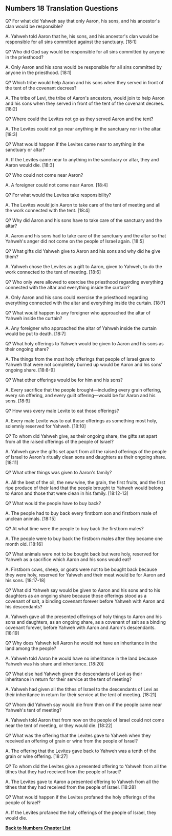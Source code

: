 ## Numbers 18 Translation Questions ##

Q? For what did Yahweh say that only Aaron, his sons, and his ancestor's clan would be responsible?

A. Yahweh told Aaron that he, his sons, and his ancestor's clan would be responsible for all sins committed against the sanctuary. [18:1]

Q? Who did God say would be responsible for all sins committed by anyone in the priesthood? 

A. Only Aaron and his sons would be responsible for all sins committed by anyone in the priesthood. [18:1]

Q? Which tribe would help Aaron and his sons when they served in front of the tent of the covenant decrees?

A. The tribe of Levi, the tribe of Aaron's ancestors, would join to help Aaron and his sons when they served in front of the tent of the covenant decrees. [18:2]

Q? Where could the Levites not go as they served Aaron and the tent?

A. The Levites could not go near anything in the sanctuary nor in the altar. [18:3]

Q? What would happen if the Levites came near to anything in the sanctuary or altar?

A. If the Levites came near to anything in the sanctuary or altar, they and Aaron would die. [18:3]

Q? Who could not come near Aaron?

A. A foreigner could not come near Aaron. [18:4]

Q? For what would the Levites take responsibility?

A. The Levites would join Aaron to take care of the tent of meeting and all the work connected with the tent. [18:4]

Q? Why did Aaron and his sons have to take care of the sanctuary and the altar?

A. Aaron and his sons had to take care of the sanctuary and the altar so that Yahweh's anger did not come on the people of Israel again. [18:5]

Q? What gifts did Yahweh give to Aaron and his sons and why did he give them?

A. Yahweh chose the Levites as a gift to Aaron, given to Yahweh, to do the work connected to the tent of meeting. [18:6]

Q? Who only were allowed to exercise the priesthood regarding everything connected with the altar and everything inside the curtain?

A. Only Aaron and his sons could exercise the priesthood regarding everything connected with the altar and everything inside the curtain. [18:7]

Q? What would happen to any foreigner who approached the altar of Yahweh inside the curtain?

A. Any foreigner who approached the altar of Yahweh inside the curtain would be put to death. [18:7]

Q? What holy offerings to Yahweh would be given to Aaron and his sons as their ongoing share?

A. The things from the most holy offerings that people of Israel gave to Yahweh that were not completely burned up would be Aaron and his sons' ongoing share. [18:8-9]

Q? What other offerings would be for him and his sons?

A. Every sacrifice that the people brought—including every grain offering, every sin offering, and every guilt offering—would be for Aaron and his sons. [18:9]

Q? How was every male Levite to eat those offerings?

A. Every male Levite was to eat those offerings as something most holy, solemnly reserved for Yahweh. [18:10]

Q? To whom did Yahweh give, as their ongoing share, the gifts set apart from all the raised offerings of the people of Israel?

A. Yahweh gave the gifts set apart from all the raised offerings of the people of Israel to Aaron's ritually clean sons and daughters as their ongoing share. [18:11]

Q? What other things was given to Aaron's family?

A. All the best of the oil, the new wine, the grain, the first fruits, and the first ripe produce of their land that the people brought to Yahweh would belong to Aaron and those that were clean in his family. [18:12-13]

Q? What would the people have to buy back?

A. The people had to buy back every firstborn son and firstborn male of unclean animals. [18:15]

Q? At what time were the people to buy back the firstborn males?

A. The people were to buy back the firstborn males after they became one month old. [18:16]

Q? What animals were not to be bought back but were holy, reserved for Yahweh as a sacrifice which Aaron and his sons would eat?

A. Firstborn cows, sheep, or goats were not to be bought back because they were holy, reserved for Yahweh and their meat would be for Aaron and his sons. [18:17-18]

Q? What did Yahweh say would be given to Aaron and his sons and to his daughters as an ongoing share because those offerings stood as a covenant of salt, a binding covenant forever before Yahweh with Aaron and his descendants?

A. Yahweh gave all the presented offerings of holy things to Aaron and his sons and daughters, as an ongoing share, as a covenant of salt as a binding covenant forever, before Yahweh with Aaron and Aaron's descendants. [18:19]

Q? Why does Yahweh tell Aaron he would not have an inheritance in the land among the people?

A. Yahweh told Aaron he would have no inheritance in the land because Yahweh was his share and inheritance. [18:20]

Q? What else had Yahweh given the descendants of Levi as their inheritance in return for their service at the tent of meeting?

A. Yahweh had given all the tithes of Israel to the descendants of Levi as their inheritance in return for their service at the tent of meeting. [18:21]

Q? Whom did Yahweh say would die from then on if the people came near Yahweh's tent of meeting?

A. Yahweh told Aaron that from now on the people of Israel could not come near the tent of meeting, or they would die. [18:22]

Q? What was the offering that the Levites gave to Yahweh when they received an offering of grain or wine from the people of Israel?

A. The offering that the Levites gave back to Yahweh was a tenth of the grain or wine offering. [18:27]

Q? To whom did the Levites give a presented offering to Yahweh from all the tithes that they had received from the people of Israel?

A. The Levites gave to Aaron a presented offering to Yahweh from all the tithes that they had received from the people of Israel. [18:28]

Q? What would happen if the Levites profaned the holy offerings of the people of Israel?

A. If the Levites profaned the holy offerings of the people of Israel, they would die.

__[Back to Numbers Chapter List](./)__

